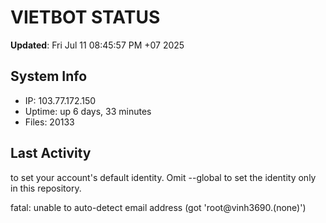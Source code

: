 # VIETBOT STATUS
**Updated**: Fri Jul 11 08:45:57 PM +07 2025

## System Info
- IP: 103.77.172.150
- Uptime: up 6 days, 33 minutes
- Files: 20133

## Last Activity

to set your account's default identity.
Omit --global to set the identity only in this repository.

fatal: unable to auto-detect email address (got 'root@vinh3690.(none)')
